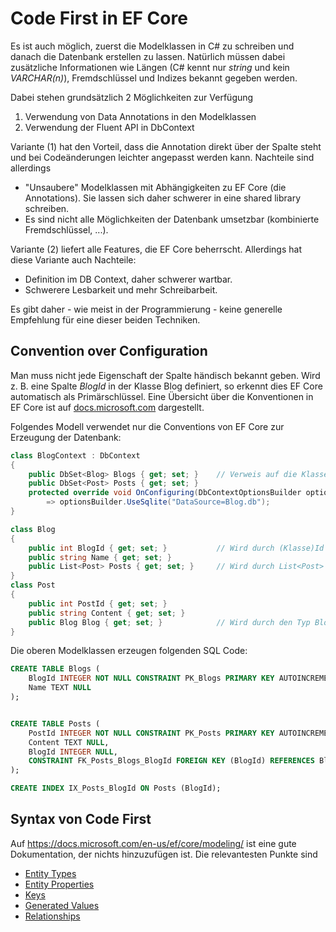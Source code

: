 # Code First in EF Core

Es ist auch möglich, zuerst die Modelklassen in C# zu schreiben und danach die Datenbank erstellen
zu lassen. Natürlich müssen dabei zusätzliche Informationen wie Längen (C# kennt nur *string* und
kein *VARCHAR(n)*), Fremdschlüssel und Indizes bekannt gegeben werden.

Dabei stehen grundsätzlich 2 Möglichkeiten zur Verfügung

1. Verwendung von Data Annotations in den Modelklassen
2. Verwendung der Fluent API in DbContext

Variante (1) hat den Vorteil, dass die Annotation direkt über der Spalte steht und bei Codeänderungen
leichter angepasst werden kann. Nachteile sind allerdings

- "Unsaubere" Modelklassen mit Abhängigkeiten zu EF Core (die Annotations). Sie lassen sich daher
  schwerer in eine shared library schreiben.
- Es sind nicht alle Möglichkeiten der Datenbank umsetzbar (kombinierte Fremdschlüssel, ...).

Variante (2) liefert alle Features, die EF Core beherrscht. Allerdings hat diese Variante auch
Nachteile:

- Definition im DB Context, daher schwerer wartbar.
- Schwerere Lesbarkeit und mehr Schreibarbeit.

Es gibt daher - wie meist in der Programmierung - keine generelle Empfehlung für eine dieser beiden
Techniken.

## Convention over Configuration

Man muss nicht jede Eigenschaft der Spalte händisch bekannt geben. Wird z. B. eine Spalte
*BlogId* in der Klasse Blog
definiert, so erkennt dies EF Core automatisch als Primärschlüssel. Eine Übersicht über die
Konventionen in EF Core ist auf [docs.microsoft.com](https://docs.microsoft.com/en-us/ef/core/modeling/relationships?tabs=fluent-api%2Cfluent-api-simple-key%2Csimple-key#conventions)
dargestellt.

Folgendes Modell verwendet nur die Conventions von EF Core zur Erzeugung der Datenbank:

```c#
class BlogContext : DbContext
{
    public DbSet<Blog> Blogs { get; set; }    // Verweis auf die Klassen. Legt die Tabelle an.
    public DbSet<Post> Posts { get; set; }
    protected override void OnConfiguring(DbContextOptionsBuilder optionsBuilder)
        => optionsBuilder.UseSqlite("DataSource=Blog.db");
}

class Blog
{
    public int BlogId { get; set; }           // Wird durch (Klasse)Id als PK erkannt.
    public string Name { get; set; }
    public List<Post> Posts { get; set; }     // Wird durch List<Post> als Navigation erkannt.
}
class Post
{
    public int PostId { get; set; }
    public string Content { get; set; }
    public Blog Blog { get; set; }            // Wird durch den Typ Blog als FK und Navigation erkannt.
}
```

Die oberen Modelklassen erzeugen folgenden SQL Code:

```sql
CREATE TABLE Blogs (
    BlogId INTEGER NOT NULL CONSTRAINT PK_Blogs PRIMARY KEY AUTOINCREMENT,
    Name TEXT NULL
);


CREATE TABLE Posts (
    PostId INTEGER NOT NULL CONSTRAINT PK_Posts PRIMARY KEY AUTOINCREMENT,
    Content TEXT NULL,
    BlogId INTEGER NULL,
    CONSTRAINT FK_Posts_Blogs_BlogId FOREIGN KEY (BlogId) REFERENCES Blogs (BlogId) ON DELETE RESTRICT
);

CREATE INDEX IX_Posts_BlogId ON Posts (BlogId);
```

## Syntax von Code First

Auf https://docs.microsoft.com/en-us/ef/core/modeling/ ist eine gute Dokumentation, der nichts
hinzuzufügen ist. Die relevantesten Punkte sind

- [Entity Types](https://docs.microsoft.com/en-us/ef/core/modeling/entity-types?tabs=data-annotations)
- [Entity Properties](https://docs.microsoft.com/en-us/ef/core/modeling/entity-properties?tabs=data-annotations%2Cwithout-nrt)
- [Keys](https://docs.microsoft.com/en-us/ef/core/modeling/keys?tabs=data-annotations)
- [Generated Values](https://docs.microsoft.com/en-us/ef/core/modeling/generated-properties?tabs=data-annotations)
- [Relationships](https://docs.microsoft.com/en-us/ef/core/modeling/relationships?tabs=fluent-api%2Cfluent-api-simple-key%2Csimple-key)
